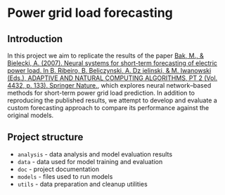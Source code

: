 # Power grid load forecasting

## Introduction
In this project we aim to replicate the results of the paper [Bak, M., & Bielecki, A. (2007). Neural systems for short-term forecasting of electric power load. In B. Ribeiro, B. Beliczynski, A. Dz ielinski, & M. Iwanowski (Eds.), ADAPTIVE AND NATURAL COMPUTING ALGORITHMS, PT 2 (Vol. 4432, p. 133). Springer Nature.](https://link-1springer-1com-1nyztljwx006c.wbg2.bg.agh.edu.pl/book/10.1007/978-3-540-71629-7), which explores neural network–based methods for short-term power grid load prediction. In addition to reproducing the published results, we attempt to develop and evaluate a custom forecasting approach to compare its performance against the original models.

## Project structure
- `analysis` - data analysis and model evaluation results
- `data` - data used for model training and evaluation
- `doc` - project documentation
- `models` - files used to run models
- `utils` - data preparation and cleanup utilities
